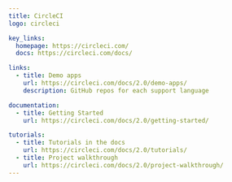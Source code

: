 ```yaml
---
title: CircleCI
logo: circleci

key_links:
  homepage: https://circleci.com/
  docs: https://circleci.com/docs/

links:
  - title: Demo apps
    url: https://circleci.com/docs/2.0/demo-apps/
    description: GitHub repos for each support language

documentation:
  - title: Getting Started
    url: https://circleci.com/docs/2.0/getting-started/

tutorials:
  - title: Tutorials in the docs
    url: https://circleci.com/docs/2.0/tutorials/
  - title: Project walkthrough
    url: https://circleci.com/docs/2.0/project-walkthrough/
---
```


